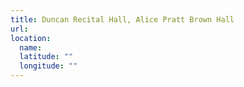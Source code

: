 ```yaml
---
title: Duncan Recital Hall, Alice Pratt Brown Hall
url:
location:
  name:
  latitude: ""
  longitude: ""
---
```

